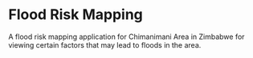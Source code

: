 # Flood Risk Mapping
 A flood risk mapping application for Chimanimani Area in Zimbabwe for viewing certain factors that may lead to floods in the area. 
